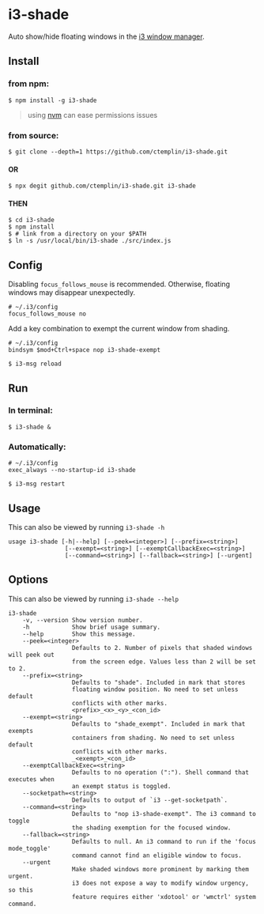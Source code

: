 # i3-shade
Auto show/hide floating windows in the [i3 window manager](https://github.com/i3/i3).

## Install
### from npm:
~~~
$ npm install -g i3-shade
~~~

>using [nvm](https://github.com/nvm-sh/nvm) can ease permissions issues

### from source:

~~~
$ git clone --depth=1 https://github.com/ctemplin/i3-shade.git
~~~

#### OR

~~~
$ npx degit github.com/ctemplin/i3-shade.git i3-shade
~~~

#### THEN

~~~
$ cd i3-shade
$ npm install
$ # link from a directory on your $PATH
$ ln -s /usr/local/bin/i3-shade ./src/index.js
~~~

## Config
Disabling `focus_follows_mouse` is recommended. Otherwise, floating windows may disappear unexpectedly.
~~~
# ~/.i3/config
focus_follows_mouse no
~~~

Add a key combination to exempt the current window from shading.
~~~
# ~/.i3/config
bindsym $mod+Ctrl+space nop i3-shade-exempt
~~~

~~~
$ i3-msg reload
~~~


## Run
### In terminal:
~~~
$ i3-shade &
~~~
### Automatically:
~~~
# ~/.i3/config
exec_always --no-startup-id i3-shade
~~~

~~~
$ i3-msg restart
~~~

## Usage
This can also be viewed by running `i3-shade -h`
<!-- Following block included by build script. Edit in src/help.js -->
~~~
usage i3-shade [-h|--help] [--peek=<integer>] [--prefix=<string>]
                [--exempt=<string>] [--exemptCallbackExec=<string>]
                [--command=<string>] [--fallback=<string>] [--urgent]
~~~

## Options
This can also be viewed by running `i3-shade --help`
<!-- Following block included by build script. Edit in src/help.js -->
~~~
i3-shade
    -v, --version Show version number.
    -h            Show brief usage summary.
    --help        Show this message.
    --peek=<integer>
                  Defaults to 2. Number of pixels that shaded windows will peek out
                  from the screen edge. Values less than 2 will be set to 2.
    --prefix=<string>
                  Defaults to "shade". Included in mark that stores 
                  floating window position. No need to set unless default
                  conflicts with other marks.
                  <prefix>_<x>_<y>_<con_id> 
    --exempt=<string>
                  Defaults to "shade_exempt". Included in mark that exempts
                  containers from shading. No need to set unless default
                  conflicts with other marks.
                  _<exempt>_<con_id> 
    --exemptCallbackExec=<string>
                  Defaults to no operation (":"). Shell command that executes when
                  an exempt status is toggled.
    --socketpath=<string>
                  Defaults to output of `i3 --get-socketpath`.
    --command=<string>
                  Defaults to "nop i3-shade-exempt". The i3 command to toggle
                  the shading exemption for the focused window. 
    --fallback=<string>
                  Defaults to null. An i3 command to run if the 'focus mode_toggle'
                  command cannot find an eligible window to focus.
    --urgent
                  Make shaded windows more prominent by marking them urgent.
                  i3 does not expose a way to modify window urgency, so this
                  feature requires either 'xdotool' or 'wmctrl' system command.
~~~
